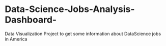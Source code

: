 # Data-Science-Jobs-Analysis-Dashboard-

Data Visualization Project to get some information about DataScience jobs in America

